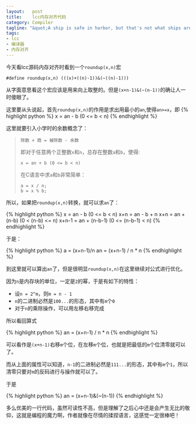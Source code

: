```yaml
--- 
layout:   post
title:    lcc内存对齐代码
category: Compiler
tagline: "&quot;A ship is safe in harbor, but that's not what ships are for.&quot; -Willam G.T. Shedd"
tags: 
- lcc
- 编译器
- 内存对齐
---
```


今天看lcc源码内存对齐时看到一个`roundup(x,n)`宏

    #define roundup(x,n) (((x)+((n)-1))&(~((n)-1)))

从字面意思看这个宏应该是用来向上取整的。但是`(x+n-1)&(~(n-1))`的确让人一时傻眼了。

这里要从头说起，首先`roundup(x,n)`的作用是求出用最小的`an`,使得`an>=x`，即
{% highlight python %}
x = an - b (0 <= b < n)
{% endhighlight %}

这里就要引入小学时的余数概念了：

>     除数 × 商 = 被除数 - 余数
> 
> 即对于任意两个正整数`x`和`n`，总存在整数`a`和`b`，使得:
> 
>     x = an + b (0 <= b < n)
> 
> 在C语言中求`a`和`b`非常简单：
> 
>     a = x / n;
>     b = x % b;


<!--more-->

所以，如果把`roundup(x,n)`转换，就可以求`an`了：

{% highlight python %}
x = an - b (0 <= b < n)
x+n = an - b + n
x+n = an + (n-b) (0 < (n-b) <= n)
x+n-1 = an + (n-b-1) (0 <= (n-b-1) < n)
{% endhighlight %}

于是：

{% highlight python %}
a = (x+n-1)/n
an = (x+n-1) / n * n
{% endhighlight %}

到这里就可以算出`an`了，但是很明显`roundup(x,n)`在这里继续对公式进行优化。

因为`n`是内存块的单位，一定是`2`的幂，于是有如下的特性：

* 设`n = 2^m`，则`m = n - 1`
* `n`的二进制必然是`100...`的形态，其中有`m`个`0`
* 对于`n`的乘除操作，可以用左移右移完成

所以看回算式

{% highlight python %}
an = (x+n-1) / n * n
{% endhighlight %}

可以看作是`(x+n-1)`右移`m`个位，在左移`m`个位，也就是把最低的`m`个位清零就可以了。

而从上面的属性可以知道，`n-1`的二进制必然是`111...`的形态，其中有`m`个`1`，所以清零只要对`m`的反码进行与操作就可以了。

于是

{% highlight python %}
an = (x+n-1)&(~(n-1))
{% endhighlight %}

多么优美的一行代码，虽然可读性不高，但是理解了之后心中还是会产生无比的敬仰，这就是编程的魔力啊，作者就像在尽情的揉捏语言，这感觉一定很棒吧！

